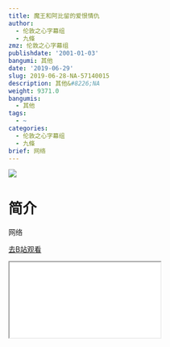 ```yaml
---
title: 魔王和阿比留的爱恨情仇
author:
  - 伦敦之心字幕组
  - 九條
zmz: 伦敦之心字幕组
publishdate: '2001-01-03'
bangumi: 其他
date: '2019-06-29'
slug: 2019-06-28-NA-57140015
description: 其他&#8226;NA
weight: 9371.0
bangumis:
  - 其他
tags:
  - ~
categories:
  - 伦敦之心字幕组
  - 九條
brief: 网络
---
```

![](https://raw.githubusercontent.com/tcgriffith/owaraisite/master/static/tmpimg/7d7af7834f5b77af45a32631eee371e99b4a5e26.jpg.480.jpg)
# 简介  
网络  

[去B站观看](https://www.bilibili.com/video/av57140015/)
<div class ="resp-container"><iframe class="testiframe" src="//player.bilibili.com/player.html?aid=57140015"", scrolling="no", allowfullscreen="true" > </iframe></div> 
